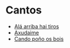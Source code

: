 # Cantos

- [Alá arriba hai tiros](/pezas/cantos/tiros/)
- [Axudaime](/pezas/cantos/axudaime/)
- [Cando poño os bois](/pezas/cantos/os_bois/)

